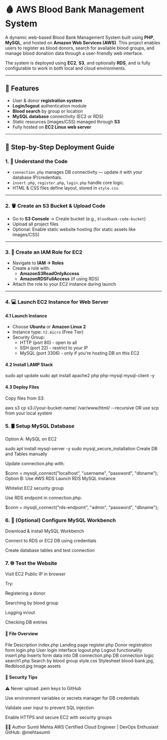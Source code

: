 # 🩸 AWS Blood Bank Management System

A dynamic web-based Blood Bank Management System built using **PHP**, **MySQL**, and hosted on **Amazon Web Services (AWS)**. This project enables users to register as blood donors, search for available blood groups, and manage blood donation data through a user-friendly web interface.

The system is deployed using **EC2**, **S3**, and optionally **RDS**, and is fully configurable to work in both local and cloud environments.

---

## 🌟 Features

- User & donor **registration system**
- **Login/logout** authentication module
- **Blood search** by group or location
- **MySQL database** connectivity (EC2 or RDS)
- Static resources (images/CSS) managed through **S3**
- Fully hosted on **EC2 Linux web server**

---

## 🚀 Step-by-Step Deployment Guide

### 1. 📂 Understand the Code
- `connection.php` manages DB connectivity — update it with your database IP/credentials.
- `insert.php`, `register.php`, `login.php` handle core logic.
- HTML & CSS files define layout, stored in `style.css`.

---

### 2. 🪣 Create an S3 Bucket & Upload Code
- Go to **S3 Console** → Create bucket (e.g., `bloodbank-code-bucket`)
- Upload all project files
- Optional: Enable static website hosting (for static assets like images/CSS)

---

### 3. 🔐 Create an IAM Role for EC2
- Navigate to **IAM → Roles**
- Create a role with:
  - **AmazonS3ReadOnlyAccess**
  - **AmazonRDSFullAccess** (if using RDS)
- Attach the role to your EC2 instance during launch

---

### 4. 💻 Launch EC2 Instance for Web Server

#### 4.1 Launch Instance
- Choose **Ubuntu** or **Amazon Linux 2**
- Instance type: `t2.micro` (Free Tier)
- Security Group:
  - HTTP (port 80) - open to all
  - SSH (port 22) - restrict to your IP
  - MySQL (port 3306) - only if you're hosting DB on this EC2

#### 4.2 Install LAMP Stack
sudo apt update
sudo apt install apache2 php php-mysql mysql-client -y

#### 4.3 Deploy Files

Copy files from S3:

aws s3 cp s3://your-bucket-name/ /var/www/html/ --recursive
OR use scp from your local system

### 5. 🛢️ Setup MySQL Database

Option A: MySQL on EC2

sudo apt install mysql-server -y
sudo mysql_secure_installation
Create DB and Tables manually

Update connection.php with:

$conn = mysqli_connect("localhost", "username", "password", "dbname");
Option B: Use AWS RDS
Launch RDS MySQL instance

Whitelist EC2 security group

Use RDS endpoint in connection.php:

$conn = mysqli_connect("rds-endpoint", "admin", "password", "dbname");


### 6. 🧰 (Optional) Configure MySQL Workbench
   
Download & install MySQL Workbench

Connect to RDS or EC2 DB using credentials

Create database tables and test connection

### 7. 🌐 Test the Website
   
Visit EC2 Public IP in browser

Try:

Registering a donor

Searching by blood group

Logging in/out

Checking DB entries

#### 📁 File Overview
File	Description
index.php	Landing page
register.php	Donor registration form
login.php	User login interface
logout.php	Logout functionality
insert.php	Inserts form data into DB
connection.php	DB connection logic
search1.php	Search by blood group
style.css	Stylesheet
blood-bank.jpg, Redblood.jpg	Image assets

#### 🔐 Security Tips
⚠️ Never upload .pem keys to GitHub

Use environment variables or secrets manager for DB credentials

Validate user input to prevent SQL injection

Enable HTTPS and secure EC2 with security groups

👨‍💻 Author
Sumti Mehta
AWS Certified Cloud Engineer | DevOps Enthusiast
GitHub: @mehtasumti


